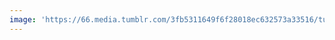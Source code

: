 ```yaml
---
image: 'https://66.media.tumblr.com/3fb5311649f6f28018ec632573a33516/tumblr_ntweupLXTA1tbdx3so1_1280.jpg'
---
```


